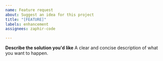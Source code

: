 ```yaml
---
name: Feature request
about: Suggest an idea for this project
title: "[FEATURE]"
labels: enhancement
assignees: zaphir-code

---
```


**Describe the solution you'd like**
A clear and concise description of what you want to happen.
